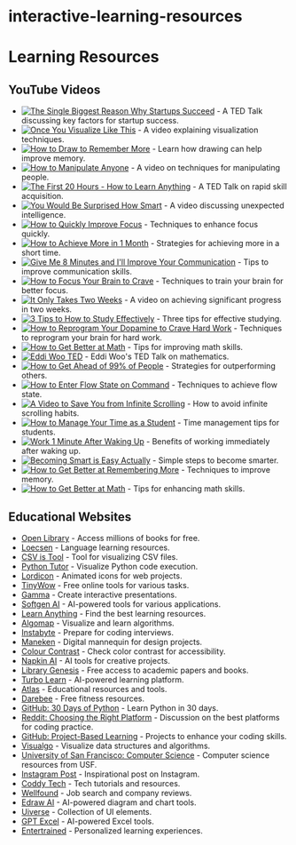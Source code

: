 # interactive-learning-resources
# Learning Resources

## YouTube Videos
- [![The Single Biggest Reason Why Startups Succeed](https://img.youtube.com/vi/9vJRopau0g0/0.jpg)](https://www.youtube.com/watch?v=9vJRopau0g0) - A TED Talk discussing key factors for startup success.
- [![Once You Visualize Like This](https://img.youtube.com/vi/swYm8teLdW8/0.jpg)](https://www.youtube.com/watch?v=swYm8teLdW8&pp=ygUcb25jZSB5b3UgdmlzdWFsaXplIGxpa2UgdGhpcw%3D%3D) - A video explaining visualization techniques.
- [![How to Draw to Remember More](https://img.youtube.com/vi/gj3ZnKlHqxI/0.jpg)](https://www.youtube.com/watch?v=gj3ZnKlHqxI&pp=ygUcaG93IHRvIGRyYXcgdG8gcmVtZW1iZXIgbW9yZQ%3D%3D) - Learn how drawing can help improve memory.
- [![How to Manipulate Anyone](https://img.youtube.com/vi/W6rK0-VqOXc/0.jpg)](https://www.youtube.com/watch?v=W6rK0-VqOXc&pp=ygUYaG93IHRvIG1hbmlwdWxhdGUgYW55b25l) - A video on techniques for manipulating people.
- [![The First 20 Hours - How to Learn Anything](https://img.youtube.com/vi/5MgBikgcWnY/0.jpg)](https://www.youtube.com/watch?v=5MgBikgcWnY&pp=ygUodGhlIGZpcnN0IDIwIGhvdXJzIGhvdyB0byBsZWFybiBhbnl0aGluZw%3D%3D) - A TED Talk on rapid skill acquisition.
- [![You Would Be Surprised How Smart](https://img.youtube.com/vi/h_lZo9hvNhY/0.jpg)](https://www.youtube.com/watch?v=h_lZo9hvNhY&pp=ygUgeW91IHdvdWxkIGJlIHN1cnByaXNlZCBob3cgc21hcnQ%3D) - A video discussing unexpected intelligence.
- [![How to Quickly Improve Focus](https://img.youtube.com/vi/_Y-7liNT1Ok/0.jpg)](https://www.youtube.com/watch?v=_Y-7liNT1Ok&pp=ygUcaG93IHRvIHF1aWNrbHkgaW1wcm92ZSBmb2N1cw%3D%3D) - Techniques to enhance focus quickly.
- [![How to Achieve More in 1 Month](https://img.youtube.com/vi/ZJ_HacmHuzQ/0.jpg)](https://www.youtube.com/watch?v=ZJ_HacmHuzQ&pp=ygUeaG93IHRvIGFjaGlldmUgbW9yZSBpbiAxIG1vbnRo) - Strategies for achieving more in a short time.
- [![Give Me 8 Minutes and I'll Improve Your Communication](https://img.youtube.com/vi/7hr60EumwQ4/0.jpg)](https://www.youtube.com/watch?v=7hr60EumwQ4&pp=ygU1Z2l2ZSBtZSA4IG1pbnV0ZXMgYW5kIGknbGwgaW1wcm92ZSB5b3VyIGNvbW11bmljYXRpb24%3D) - Tips to improve communication skills.
- [![How to Focus Your Brain to Crave](https://img.youtube.com/vi/K8ZgwZf1E3E/0.jpg)](https://www.youtube.com/watch?v=K8ZgwZf1E3E&pp=ygUgaG93IHRvIGZvY3VzIHlvdXIgYnJhaW4gdG8gY3JhdmU%3D) - Techniques to train your brain for better focus.
- [![It Only Takes Two Weeks](https://img.youtube.com/vi/sZ60bY2pJfo/0.jpg)](https://www.youtube.com/watch?v=sZ60bY2pJfo&pp=ygUXaXQgb25seSB0YWtlcyB0d28gd2Vla3M%3D) - A video on achieving significant progress in two weeks.
- [![3 Tips to How to Study Effectively](https://img.youtube.com/vi/TjPFZaMe2yw/0.jpg)](https://www.youtube.com/watch?v=TjPFZaMe2yw&pp=ygUiMyB0aXBzIHRvIGhvdyB0byBzdHVkeSBlZmZlY3RpdmVseQ%3D%3D) - Three tips for effective studying.
- [![How to Reprogram Your Dopamine to Crave Hard Work](https://img.youtube.com/vi/8GUNhGRlQDU/0.jpg)](https://www.youtube.com/watch?v=8GUNhGRlQDU&pp=ygUyaG93IHRvIHJlcHJvZ3JhbSB5b3VyIGRvcGFtaW5lIHRvIGNyYXZlIGhhcmQgd29yayA%3D) - Techniques to reprogram your brain for hard work.
- [![How to Get Better at Math](https://img.youtube.com/vi/HPsazrVSjl8/0.jpg)](https://www.youtube.com/watch?v=HPsazrVSjl8&pp=ygUZaG93IHRvIGdldCBiZXR0ZXIgYXQgbWF0aA%3D%3D) - Tips for improving math skills.
- [![Eddi Woo TED](https://img.youtube.com/vi/PXwStduNw14/0.jpg)](https://www.youtube.com/watch?v=PXwStduNw14&pp=ygUMZWRkaSB3b28gdGVk) - Eddi Woo's TED Talk on mathematics.
- [![How to Get Ahead of 99% of People](https://img.youtube.com/vi/_ZJpU43NA0c/0.jpg)](https://www.youtube.com/watch?v=_ZJpU43NA0c&pp=ygUgaG93IHRvIGdldCBhaGVhZCBvZiA5OSBvZiBwZW9wbGU%3D) - Strategies for outperforming others.
- [![How to Enter Flow State on Command](https://img.youtube.com/vi/znwUCNrjpD4/0.jpg)](https://www.youtube.com/watch?v=znwUCNrjpD4&pp=ygUiaG93IHRvIGVudGVyIGZsb3cgc3RhdGUgb24gY29tbWFuZA%3D%3D) - Techniques to achieve flow state.
- [![A Video to Save You from Infinite Scrolling](https://img.youtube.com/vi/22v0pRzE6Nw/0.jpg)](https://www.youtube.com/watch?v=22v0pRzE6Nw&pp=ygUrYSB2aWRlbyB0byBzYXZlIHlvdSBmcm9tIGluZmluaXRlIHNjcm9sbGluZw%3D%3D) - How to avoid infinite scrolling habits.
- [![How to Manage Your Time as a Student](https://img.youtube.com/vi/BsLC5eIjcag/0.jpg)](https://www.youtube.com/watch?v=BsLC5eIjcag&pp=ygUkaG93IHRvIG1hbmFnZSB5b3VyIHRpbWUgYXMgYSBzdHVkZW50) - Time management tips for students.
- [![Work 1 Minute After Waking Up](https://img.youtube.com/vi/XJOsPyyYork/0.jpg)](https://www.youtube.com/watch?v=XJOsPyyYork&pp=ygUdd29yayAxIG1pbnV0ZSBhZnRlciB3YWtpbmcgdXA%3D) - Benefits of working immediately after waking up.
- [![Becoming Smart is Easy Actually](https://img.youtube.com/vi/C5OJJD3Eytk/0.jpg)](https://www.youtube.com/watch?v=C5OJJD3Eytk&pp=ygUfYmVjb21pbmcgc21hcnQgaXMgZWFzeSBhY3R1YWxseQ%3D%3D) - Simple steps to become smarter.
- [![How to Get Better at Remembering More](https://img.youtube.com/vi/JhmauNmBSqo/0.jpg)](https://youtu.be/JhmauNmBSqo?si=eMhCXqoBQ5Gk0Yrp) - Techniques to improve memory.
- [![How to Get Better at Math](https://img.youtube.com/vi/5eW6Eagr9XA/0.jpg)](https://www.youtube.com/watch?v=5eW6Eagr9XA) - Tips for enhancing math skills.

## Educational Websites
- [Open Library](https://openlibrary.org/) - Access millions of books for free.
- [Loecsen](https://www.loecsen.com/en) - Language learning resources.
- [CSV is Tool](https://csvistool.com) - Tool for visualizing CSV files.
- [Python Tutor](https://pythontutor.com/) - Visualize Python code execution.
- [Lordicon](https://lordicon.com/) - Animated icons for web projects.
- [TinyWow](https://tinywow.com/) - Free online tools for various tasks.
- [Gamma](https://gamma.app/) - Create interactive presentations.
- [Softgen AI](https://softgen.ai/) - AI-powered tools for various applications.
- [Learn Anything](https://learn-anything.xyz/) - Find the best learning resources.
- [Algomap](https://algomap.io/) - Visualize and learn algorithms.
- [Instabyte](https://instabyte.io/p/interview-master-100) - Prepare for coding interviews.
- [Maneken](https://maneken.app/) - Digital mannequin for design projects.
- [Colour Contrast](https://colourcontrast.cc/) - Check color contrast for accessibility.
- [Napkin AI](https://www.napkin.ai/) - AI tools for creative projects.
- [Library Genesis](https://www.libgen.is) - Free access to academic papers and books.
- [Turbo Learn](https://turbolearn.ai) - AI-powered learning platform.
- [Atlas](https://www.atlas.org) - Educational resources and tools.
- [Darebee](https://darebee.com) - Free fitness resources.
- [GitHub: 30 Days of Python](https://github.com/Asabeneh/30-Days-Of-Python) - Learn Python in 30 days.
- [Reddit: Choosing the Right Platform](https://www.reddit.com/r/leetcode/comments/1ekhqie/choosing_the_right_platform_geeksforgeeks_or/) - Discussion on the best platforms for coding practice.
- [GitHub: Project-Based Learning](https://github.com/practical-tutorials/project-based-learning) - Projects to enhance your coding skills.
- [Visualgo](https://visualgo.net/) - Visualize data structures and algorithms.
- [University of San Francisco: Computer Science](http://cs.usfca.edu/) - Computer science resources from USF.
- [Instagram Post](https://www.instagram.com/p/C-RnqqUSzZa/) - Inspirational post on Instagram.
- [Coddy Tech](https://coddy.tech/) - Tech tutorials and resources.
- [Wellfound](https://wellfound.com) - Job search and company reviews.
- [Edraw AI](https://www.edraw.ai) - AI-powered diagram and chart tools.
- [Uiverse](https://uiverse.io/) - Collection of UI elements.
- [GPT Excel](https://gptexcel.uk/) - AI-powered Excel tools.
- [Entertrained](https://entertrained.app/) - Personalized learning experiences.
